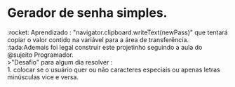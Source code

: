 <h1>Gerador de senha simples.</h1>
:rocket: Aprendizado :  "navigator.clipboard.writeText(newPass)" 
que tentará copiar o valor contido na variável  para a área de transferência.<br>
:tada:Ademais foi legal construir este projetinho seguindo a aula do @sujeito Programador. <br>
>"Desafio" para algum dia resolver :<br>
1. colocar se o usuário quer ou não caracteres especiais ou apenas letras minúsculas vice e versa. 
